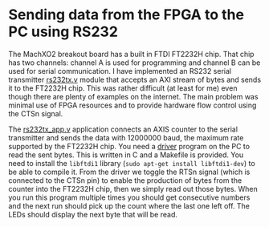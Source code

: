 # Sending data from the FPGA to the PC using RS232

The MachXO2 breakout board has a built in FTDI FT2232H chip. That chip has two channels: channel A is used for programming and channel B can be used for serial communication. I have implemented an 
RS232 serial transmitter [rs232tx.v](/src/rs232tx.v) module that accepts an AXI stream of
bytes and sends it to the FT2232H chip. This was rather difficult (at least for me) even though
there are plenty of examples on the internet. The main problem was minimal use of FPGA resources
and to provide hardware flow control using the CTSn signal.

The [rs232tx_app.v](rs232tx_app.v) application connects an AXIS counter to the serial transmitter 
and sends the data with 12000000 baud, the maximum rate supported by the FT2232H chip. You need
a [driver](driver.c) program on the PC to read the sent bytes. This is written in C and a Makefile
is provided. You need to install the `libftdi1` library (`sudo apt-get install libftdi1-dev`) to be 
able to compile it. From the driver we toggle the RTSn signal (which is connected to the CTSn pin)
to enable the production of bytes from the counter into the FT2232H chip, then we simply read out
those bytes. When you run this program multiple times you should get consecutive numbers and the
next run should pick up the count where the last one left off. The LEDs should display the next
byte that will be read.

